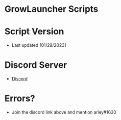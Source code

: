 # GrowLauncher Scripts

# Script Version
* Last updated [01/29/2023]

# Discord Server
* [Discord](https://discord.gg/growpai)

# Errors?
* Join the discord link above and mention arley#1630
